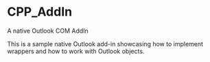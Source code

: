 # CPP_AddIn
A native Outlook COM AddIn

This is a sample native Outlook add-in showcasing how to implement wrappers and how to work with Outlook objects. 

